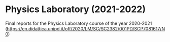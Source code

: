 # Physics Laboratory (2021-2022)
Final reports for the Physics Laboratory course of the year 2020-2021 (https://en.didattica.unipd.it/off/2020/LM/SC/SC2382/001PD/SCP7081617/N0)
